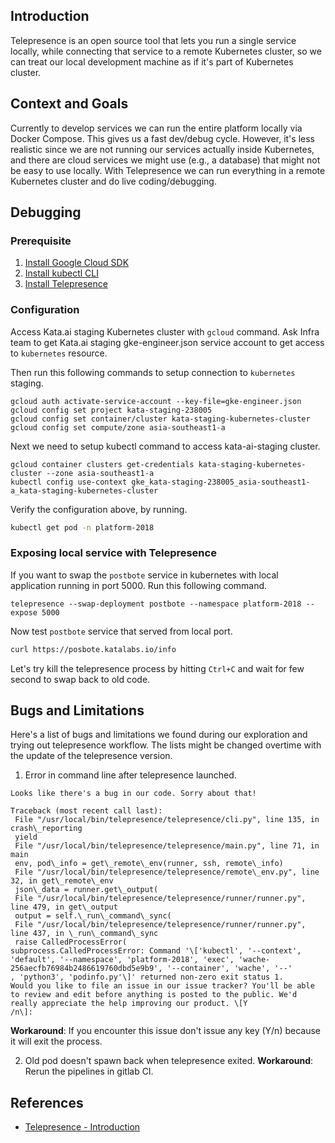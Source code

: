 ## Introduction

Telepresence is an open source tool that lets you run a single service locally, while connecting that service to a remote Kubernetes cluster, so we can treat our local development machine as if it's part of Kubernetes cluster.

## Context and Goals

Currently to develop services we can run the entire platform locally via Docker Compose. This gives us a fast dev/debug cycle. However, it's less realistic since we are not running our services actually inside Kubernetes, and there are cloud services we might use (e.g., a database) that might not be easy to use locally. With Telepresence we can run everything in a remote Kubernetes cluster and do live coding/debugging.


## Debugging

### Prerequisite
1. [Install Google Cloud SDK](https://cloud.google.com/sdk/docs/install)
2. [Install kubectl CLI](https://kubernetes.io/docs/tasks/tools/install-kubectl/)
3. [Install Telepresence](https://www.telepresence.io/reference/install)

### Configuration
Access Kata.ai staging Kubernetes cluster with `gcloud` command.
Ask Infra team to get Kata.ai staging gke-engineer.json service account to get access to `kubernetes` resource.

Then run this following commands to setup connection to `kubernetes` staging.

```shell-session
gcloud auth activate-service-account --key-file=gke-engineer.json
gcloud config set project kata-staging-238005
gcloud config set container/cluster kata-staging-kubernetes-cluster
gcloud config set compute/zone asia-southeast1-a
```

	
Next we need to setup kubectl command to access kata-ai-staging cluster.

```shell-session
gcloud container clusters get-credentials kata-staging-kubernetes-cluster --zone asia-southeast1-a
kubectl config use-context gke_kata-staging-238005_asia-southeast1-a_kata-staging-kubernetes-cluster
```

Verify the configuration above, by running.

```bash
kubectl get pod -n platform-2018
```


### Exposing local service with Telepresence

If you want to swap the `postbote` service in kubernetes with local application running in port 5000. Run this following command.

```
telepresence --swap-deployment postbote --namespace platform-2018 --expose 5000
```

Now test `postbote` service that served from local port.
```bash
curl https://posbote.katalabs.io/info
```

Let's try kill the telepresence process by hitting `Ctrl+C` and wait for few second to swap back to old code.

## Bugs and Limitations
Here's a list of bugs and limitations we found during our exploration and trying out telepresence workflow. The lists might be changed overtime with the update of the telepresence version.

1. Error in command line after telepresence launched.
```
Looks like there's a bug in our code. Sorry about that! 
 
Traceback (most recent call last): 
 File "/usr/local/bin/telepresence/telepresence/cli.py", line 135, in crash\_reporting 
 yield 
 File "/usr/local/bin/telepresence/telepresence/main.py", line 71, in main 
 env, pod\_info = get\_remote\_env(runner, ssh, remote\_info)
 File "/usr/local/bin/telepresence/telepresence/remote\_env.py", line 32, in get\_remote\_env
 json\_data = runner.get\_output(
 File "/usr/local/bin/telepresence/telepresence/runner/runner.py", line 479, in get\_output
 output = self.\_run\_command\_sync(
 File "/usr/local/bin/telepresence/telepresence/runner/runner.py", line 437, in \_run\_command\_sync
 raise CalledProcessError(
subprocess.CalledProcessError: Command '\['kubectl', '--context', 'default', '--namespace', 'platform-2018', 'exec', 'wache-256aecfb76984b2486619760dbd5e9b9', '--container', 'wache', '--'
, 'python3', 'podinfo.py'\]' returned non-zero exit status 1.
Would you like to file an issue in our issue tracker? You'll be able to review and edit before anything is posted to the public. We'd really appreciate the help improving our product. \[Y
/n\]:
```
**Workaround**: If you encounter this issue don't issue any key (Y/n) because it will exit the process.

2. Old pod doesn't spawn back when telepresence exited.
**Workaround**: Rerun the pipelines in gitlab CI.

## References
- [Telepresence - Introduction](https://www.telepresence.io/discussion/overview)
